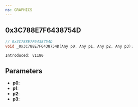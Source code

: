 ```yaml
---
ns: GRAPHICS
---
```

## 0x3C788E7F6438754D

```c
// 0x3C788E7F6438754D
void _0x3C788E7F6438754D(Any p0, Any p1, Any p2, Any p3);
```

```
Introduced: v1180
```

## Parameters
* **p0**:
* **p1**:
* **p2**:
* **p3**:

